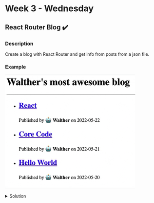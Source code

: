 #  Week 3 - Wednesday

##  React Router Blog ✔️

### Description 

Create a blog with React Router and get info from posts from a json file.

### Example

![blog example gif](/src/images/blog.gif)

<details>
  <summary>Solution</summary>
  
  ```js
  
  
  
  ```
  
</details>
